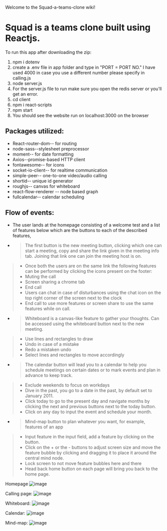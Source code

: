 Welcome to the Squad-a-teams-clone wiki!

# Squad is a teams clone built using Reactjs.

To run this app after downloading the zip:
1. npm i dotenv
2. create a .env file in app folder and type in "PORT = PORT NO." I have used 4000 in case you use a different number please specify in calling.js
3. node server.js
4. For the server.js file to run make sure you open the redis server or you'll get an error.
5. cd client
6. npm i react-scripts
7. npm start
8. You should see the website run on localhost:3000 on the browser

## Packages utilized:

* React-router-dom-- for routing
* node-sass--stylesheet preprocessor
* moment-- for date formatting
* Axios--promise-based HTTP client
* fontawesome-- for icons
* socket-io-client-- for realtime communication
* simple-peer-- one-to-one video/audio calling
* shortid-- unique id generator
* roughjs-- canvas for whiteboard
* react-flow-renderer -- node based graph
* fullcalendar-- calendar scheduling

## Flow of events:
* The user lands at the homepage consisting of a welcome test and a list of features below which are the buttons to each of the described features,
* > The first button is the new meeting button, clicking which one can start a meeting, copy and share the link given in the meeting info tab. Joining that link one can join the meeting host is on.
> *  Once both the users are on the same link the following features can be performed by clicking the icons present on the footer:
> *  Muting the call
> *  Screen sharing a chrome tab
> *  End call
> *  Users can chat in case of disturbances using the chat icon on the top right corner of the screen next to the clock
> * End call to use more features or screen share to use the same features while on call.
* > Whiteboard is a canvas-like feature to gather your thoughts. Can be accessed using the whiteboard button next to the new meeting.
> * Use lines and rectangles to draw 
> * Undo in case of a mistake
> * Redo a mistaken undo
> * Select lines and rectangles to move accordingly
* > The calendar button will lead you to a calendar to help you schedule meetings on certain dates or to mark events and plan in advance to keep track.
> * Exclude weekends to focus on workdays
> * Dive in the past, you go to a date in the past, by default set to January 2011.
> * Click today to go to the present day and navigate months by clicking the next and previous buttons next to the today button.
> * Click on any day to input the event and schedule your month.
* > Mind-map button to plan whatever you want, for example, features of an app
> * Input feature in the input field, add a feature by clicking on the button.
> * Click on the + or the - buttons to adjust screen size and move the feature bubble by clicking and dragging it to place it around the central mind node.
> * Lock screen to not move feature bubbles here and there
> * Head back home button on each page will bring you back to the home page.

Homepage
![image](https://user-images.githubusercontent.com/60618802/125196983-8417bb00-e279-11eb-890e-0cdcc20b7aaf.png)

Calling page:
![image](https://user-images.githubusercontent.com/60618802/125197410-18365200-e27b-11eb-85db-79ebbd72b204.png)

Whiteboard:
![image](https://user-images.githubusercontent.com/60618802/125197419-208e8d00-e27b-11eb-8408-6f1c26d2c1f7.png)

Calendar:
![image](https://user-images.githubusercontent.com/60618802/125197372-fc32b080-e27a-11eb-976c-507284f68f01.png)

Mind-map:
![image](https://user-images.githubusercontent.com/60618802/125197444-4caa0e00-e27b-11eb-9633-ef0bc7909476.png)


